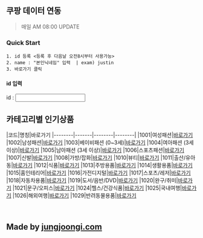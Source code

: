 ## 쿠팡 데이터 연동
> 매일 AM 08:00 UPDATE

### Quick Start
````
1. id 등록 <등록 후 다음날 오전8시부터 사용가능>
2. name : "본인닉네임" 입력  | exam) justin
3. 바로가기 클릭
````
#### id 입력
id : <input type="text" id="name">


## 카테고리별 인기상품 
|코드|명칭|바로가기
|--------|-------|--------|--------|
|1001|여성패션|<a href="javascript:void:0;" class="categori_btn" data-code="1001">바로가기</a>
|1002|남성패션|<a href="javascript:void:0;" class="categori_btn" data-code="1002">바로가기</a>
|1003|베이비패션 (0~3세)|<a href="javascript:void:0;" class="categori_btn" data-code="1003">바로가기</a>
|1004|여아패션 (3세 이상)|<a href="javascript:void:0;" class="categori_btn" data-code="1004">바로가기</a>
|1005|남아패션 (3세 이상)|<a href="javascript:void:0;" class="categori_btn" data-code="1005">바로가기</a>
|1006|스포츠패션|<a href="javascript:void:0;" class="categori_btn" data-code="1006">바로가기</a>
|1007|신발|<a href="javascript:void:0;" class="categori_btn" data-code="1007">바로가기</a>
|1008|가방/잡화|<a href="javascript:void:0;" class="categori_btn" data-code="1008">바로가기</a>
|1010|뷰티|<a href="javascript:void:0;" class="categori_btn" data-code="1010">바로가기</a>
|1011|출산/유아동|<a href="javascript:void:0;" class="categori_btn" data-code="1011">바로가기</a>
|1012|식품|<a href="javascript:void:0;" class="categori_btn" data-code="1012">바로가기</a>
|1013|주방용품|<a href="javascript:void:0;" class="categori_btn" data-code="1013">바로가기</a>
|1014|생활용품|<a href="javascript:void:0;" class="categori_btn" data-code="1014">바로가기</a>
|1015|홈인테리어|<a href="javascript:void:0;" class="categori_btn" data-code="1015">바로가기</a>
|1016|가전디지털|<a href="javascript:void:0;" class="categori_btn" data-code="1016">바로가기</a>
|1017|스포츠/레저|<a href="javascript:void:0;" class="categori_btn" data-code="1017">바로가기</a>
|1018|자동차용품|<a href="javascript:void:0;" class="categori_btn" data-code="1018">바로가기</a>
|1019|도서/음반/DVD|<a href="javascript:void:0;" class="categori_btn" data-code="1019">바로가기</a>
|1020|완구/취미|<a href="javascript:void:0;" class="categori_btn" data-code="1020">바로가기</a>
|1021|문구/오피스|<a href="javascript:void:0;" class="categori_btn" data-code="1021">바로가기</a>
|1024|헬스/건강식품|<a href="javascript:void:0;" class="categori_btn" data-code="1024">바로가기</a>
|1025|국내여행|<a href="javascript:void:0;" class="categori_btn" data-code="1025">바로가기</a>
|1026|해외여행|<a href="javascript:void:0;" class="categori_btn" data-code="1026">바로가기</a>
|1029|반려동물용품|<a href="javascript:void:0;" class="categori_btn" data-code="1029">바로가기</a>

<br>

## Made by [jungjoongi.com](https://jungjoongi.com)

<script src="https://code.jquery.com/jquery-3.5.1.min.js"></script>
<script>
    $(".catagori_btn").click(function(e) {
        e.preventDefault();
        var code = $(this).getData("code");
        var name = $("#name").val();
        location.href = "/coupang/view/"+name+"/"+code;
    });
</script>